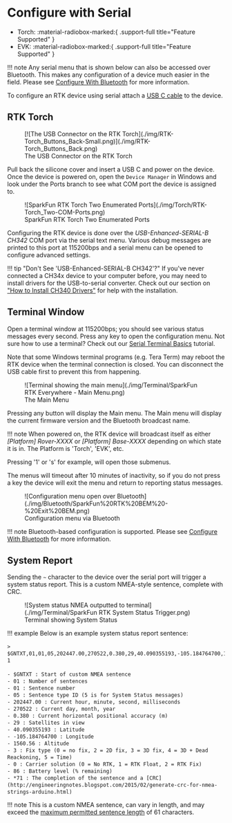 # Configure with Serial

<!--
Compatibility Icons
====================================================================================

:material-radiobox-marked:{ .support-full title="Feature Supported" }
:material-radiobox-indeterminate-variant:{ .support-partial title="Feature Partially Supported" }
:material-radiobox-blank:{ .support-none title="Feature Not Supported" }
-->

<div class="grid cards fill" markdown>

- Torch: :material-radiobox-marked:{ .support-full title="Feature Supported" }
- EVK: :material-radiobox-marked:{ .support-full title="Feature Supported" }

</div>

!!! note
	Any serial menu that is shown below can also be accessed over Bluetooth. This makes any configuration of a device much easier in the field. Please see [Configure With Bluetooth](configure_with_bluetooth.md) for more information.

To configure an RTK device using serial attach a [USB C cable](https://www.sparkfun.com/products/15425) to the device.

## RTK Torch

<figure markdown>
[![The USB Connector on the RTK Torch](./img/RTK-Torch_Buttons_Back-Small.png)](./img/RTK-Torch_Buttons_Back.png)
<figcaption markdown>
The USB Connector on the RTK Torch
</figcaption>
</figure>

Pull back the silicone cover and insert a USB C and power on the device. Once the device is powered on, open the `Device Manager` in Windows and look under the Ports branch to see what COM port the device is assigned to.

<figure markdown>
![SparkFun RTK Torch Two Enumerated Ports](./img/Torch/RTK-Torch_Two-COM-Ports.png)
<figcaption markdown>
SparkFun RTK Torch Two Enumerated Ports
</figcaption>
</figure>

Configuring the RTK device is done over the *USB-Enhanced-SERIAL-B CH342* COM port via the serial text menu. Various debug messages are printed to this port at 115200bps and a serial menu can be opened to configure advanced settings.

!!! tip "Don't See 'USB-Enhanced-SERIAL-B CH342'?"
	If you've never connected a CH34x device to your computer before, you may need to install drivers for the USB-to-serial converter. Check out our section on <a href="https://learn.sparkfun.com/tutorials/sparkfun-serial-basic-ch340c-hookup-guide#drivers-if-you-need-them">"How to Install CH340 Drivers"</a> for help with the installation.

## Terminal Window

Open a terminal window at 115200bps; you should see various status messages every second. Press any key to open the configuration menu. Not sure how to use a terminal? Check out our [Serial Terminal Basics](https://learn.sparkfun.com/tutorials/terminal-basics) tutorial.

Note that some Windows terminal programs (e.g. Tera Term) may reboot the RTK device when the terminal connection is closed. You can disconnect the USB cable first to prevent this from happening.

<figure markdown>
![Terminal showing the main menu](./img/Terminal/SparkFun RTK Everywhere - Main Menu.png)
<figcaption markdown>
The Main Menu
</figcaption>
</figure>

Pressing any button will display the Main menu. The Main menu will display the current firmware version and the Bluetooth broadcast name.

!!! note
	 When powered on, the RTK device will broadcast itself as either *[Platform] Rover-XXXX* or *[Platform] Base-XXXX* depending on which state it is in. The Platform is 'Torch', 'EVK', etc.

Pressing '1' or 's' for example, will open those submenus.

The menus will timeout after 10 minutes of inactivity, so if you do not press a key the device will exit the menu and return to reporting status messages.

<figure markdown>
![Configuration menu open over Bluetooth](./img/Bluetooth/SparkFun%20RTK%20BEM%20-%20Exit%20BEM.png)
<figcaption markdown>
Configuration menu via Bluetooth
</figcaption>
</figure>

!!! note
	Bluetooth-based configuration is supported. Please see [Configure With Bluetooth](configure_with_bluetooth.md) for more information.

## System Report

Sending the `~` character to the device over the serial port will trigger a system status report. This is a custom NMEA-style sentence, complete with CRC.

<figure markdown>
![System status NMEA outputted to terminal](./img/Terminal/SparkFun RTK System Status Trigger.png)
<figcaption markdown>
Terminal showing System Status
</figcaption>
</figure>

!!! example
	Below is an example system status report sentence:

	> $GNTXT,01,01,05,202447.00,270522,0.380,29,40.090355193,-105.184764700,1560.56,3,0,86*7	1
	
	- $GNTXT : Start of custom NMEA sentence	
	- 01 : Number of sentences	
	- 01 : Sentence number	
	- 05 : Sentence type ID (5 is for System Status messages)	
	- 202447.00 : Current hour, minute, second, milliseconds	
	- 270522 : Current day, month, year	
	- 0.380 : Current horizontal positional accuracy (m)	
	- 29 : Satellites in view	
	- 40.090355193 : Latitude	
	- -105.184764700 : Longitude	
	- 1560.56 : Altitude	
	- 3 : Fix type (0 = no fix, 2 = 2D fix, 3 = 3D fix, 4 = 3D + Dead Reackoning, 5 = Time)	
	- 0 : Carrier solution (0 = No RTK, 1 = RTK Float, 2 = RTK Fix)
	- 86 : Battery level (% remaining)
	- *71 : The completion of the sentence and a [CRC](http://engineeringnotes.blogspot.com/2015/02/generate-crc-for-nmea-strings-arduino.html)

!!! note
	This is a custom NMEA sentence, can vary in length, and may exceed the [maximum permitted sentence length](https://www.nmea.org/Assets/20160520%20txt%20amendment.pdf) of 61 characters.
